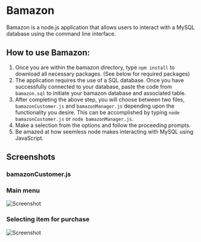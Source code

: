 # Bamazon

Bamazon is a node.js application that allows users to interact with a MySQL database using the command line interface.

## How to use Bamazon:

1. Once you are within the bamazon directory, type `npm install` to download all necessary packages. (See below for required packages)
2. The application requires the use of a SQL database. Once you have successfully connected to your database, paste the code from `bamazon.sql` to initiate your bamazon database and associated table.
3. After completing the above step, you will choose between two files, `bamazonCustomer.js` and `bamazonManager.js` depending upon the functionality you desire. This can be accomplished by typing `node bamazonCustomer.js` or `node bamazonManager.js`.
4. Make a selection from the options and follow the proceeding prompts.
5. Be amazed at how seemless node makes interacting with MySQL using JavaScript.

## Screenshots
### bamazonCustomer.js
### Main menu

![Screenshot](/bamazon/bamazonCustomer01.png)

### Selecting item for purchase

![Screenshot](https://github.com/mwalt09/bamazon/bamazonCustomer02.png)
